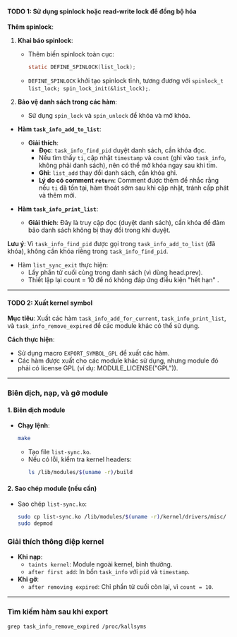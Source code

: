 #### **TODO 1: Sử dụng spinlock hoặc read-write lock để đồng bộ hóa**

**Thêm spinlock**:
1. **Khai báo spinlock**:
    - Thêm biến spinlock toàn cục:
      ```c
      static DEFINE_SPINLOCK(list_lock);
      ```
    - `DEFINE_SPINLOCK` khởi tạo spinlock tĩnh, tương đương với `spinlock_t list_lock; spin_lock_init(&list_lock);`.

2. **Bảo vệ danh sách trong các hàm**:
    - Sử dụng `spin_lock` và `spin_unlock` để khóa và mở khóa.


- **Hàm `task_info_add_to_list`**:
    - **Giải thích**:
        - **Đọc**: `task_info_find_pid` duyệt danh sách, cần khóa đọc.
        - Nếu tìm thấy `ti`, cập nhật `timestamp` và `count` (ghi vào `task_info`, không phải danh sách), nên có thể mở khóa ngay sau khi tìm.
        - **Ghi**: `list_add` thay đổi danh sách, cần khóa ghi.
        - **Lý do có comment `return`**: Comment được thêm để nhắc rằng nếu `ti` đã tồn tại, hàm thoát sớm sau khi cập nhật, tránh cấp phát và thêm mới.

- **Hàm `task_info_print_list`**:
    - **Giải thích**: Đây là truy cập đọc (duyệt danh sách), cần khóa để đảm bảo danh sách không bị thay đổi trong khi duyệt.


**Lưu ý**: Vì `task_info_find_pid` được gọi trong `task_info_add_to_list` (đã khóa), không cần khóa riêng trong `task_info_find_pid`.

- Hàm `list_sync_exit` thực hiện:
    - Lấy phần tử cuối cùng trong danh sách (vì dùng head.prev).
    - Thiết lập lại count = 10 để nó không đáp ứng điều kiện "hết hạn" .
---

#### **TODO 2: Xuất kernel symbol**
**Mục tiêu**: Xuất các hàm `task_info_add_for_current`, `task_info_print_list`, và `task_info_remove_expired` để các module khác có thể sử dụng.

**Cách thực hiện**:
- Sử dụng macro `EXPORT_SYMBOL_GPL` để xuất các hàm.
- Các hàm được xuất cho các module khác sử dụng, nhưng module đó phải có license GPL (ví dụ: MODULE_LICENSE("GPL")).

---
### **Biên dịch, nạp, và gỡ module**

#### **1. Biên dịch module**
- **Chạy lệnh**:
  ```bash
  make
  ```
    - Tạo file `list-sync.ko`.
    - Nếu có lỗi, kiểm tra kernel headers:
      ```bash
      ls /lib/modules/$(uname -r)/build
      ```

#### **2. Sao chép module (nếu cần)**
- Sao chép `list-sync.ko`:
  ```bash
  sudo cp list-sync.ko /lib/modules/$(uname -r)/kernel/drivers/misc/
  sudo depmod
  ```



### **Giải thích thông điệp kernel**
- **Khi nạp**:
    - `taints kernel`: Module ngoài kernel, bình thường.
    - `after first add`: In bốn `task_info` với `pid` và `timestamp`.
- **Khi gỡ**:
    - `after removing expired`: Chỉ phần tử cuối còn lại, vì `count = 10`.

---

### Tìm kiếm hàm sau khi export

```shell
grep task_info_remove_expired /proc/kallsyms                                     
 ```